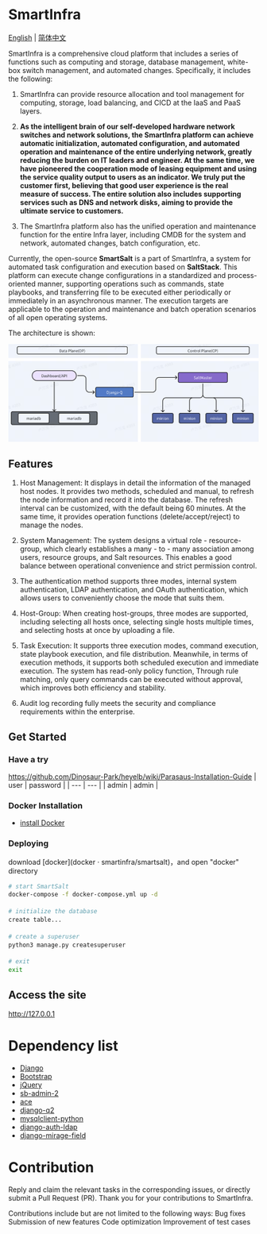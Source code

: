 # SmartInfra

[English](README.md) | [简体中文](README-zh.md)

SmartInfra is a comprehensive cloud platform that includes a series of functions such as computing and storage, database management, white-box switch management, and automated changes. Specifically, it includes the following:
1. SmartInfra can provide resource allocation and tool management for computing, storage, load balancing, and CICD at the IaaS and PaaS layers.

2. **As the intelligent brain of our self-developed hardware network switches and network solutions, the SmartInfra platform can achieve automatic initialization, automated configuration, and automated operation and maintenance of the entire underlying network, greatly reducing the burden on IT leaders and engineer. At the same time, we have pioneered the cooperation mode of leasing equipment and using the service quality output to users as an indicator. We truly put the customer first, believing that good user experience is the real measure of success. The entire solution also includes supporting services such as DNS and network disks, aiming to provide the ultimate service to customers.**

3. The SmartInfra platform also has the unified operation and maintenance function for the entire Infra layer, including CMDB for the system and network, automated changes, batch configuration, etc.

Currently, the open-source **SmartSalt** is a part of SmartInfra, a system for automated task configuration and execution based on **SaltStack**. This platform can execute change configurations in a standardized and process-oriented manner, supporting operations such as commands, state playbooks, and transferring file to be executed either periodically or immediately in an asynchronous manner. The execution targets are applicable to the operation and maintenance and batch operation scenarios of all open operating systems.

The architecture is shown:

<img width="978" alt="image" src="salt/static/img/arch.png">

Features
------------------------
1. Host Management: It displays in detail the information of the managed host nodes. It provides two methods, scheduled and manual, to refresh the node information and record it into the database. The refresh interval can be customized, with the default being 60 minutes. At the same time, it provides operation functions (delete/accept/reject) to manage the nodes.

2. System Management: The system designs a virtual role - resource-group, which clearly establishes a many - to - many association among users, resource groups, and Salt resources. This enables a good balance between operational convenience and strict permission control.

3. The authentication method supports three modes, internal system authentication, LDAP authentication, and OAuth authentication, which allows users to conveniently choose the mode that suits them.

4. Host-Group: When creating host-groups, three modes are supported, including selecting all hosts once, selecting single hosts multiple times, and selecting hosts at once by uploading a file.

5. Task Execution: It supports three execution modes, command execution, state playbook execution, and file distribution. Meanwhile, in terms of execution methods, it supports both scheduled execution and immediate execution. The system has read-only policy function, Through rule matching, only query commands can be executed without approval, which improves both efficiency and stability.

6. Audit log recording fully meets the security and compliance requirements within the enterprise.

Get Started
------------------------
### Have a try
https://github.com/Dinosaur-Park/heyelb/wiki/Parasaus-Installation-Guide
| user | password |
| --- | --- |
| admin | admin |

### Docker Installation
- [install Docker](https://download.docker.com/linux/debian/dists/bookworm/pool/stable/amd64/) 

### Deploying
download [docker](docker · smartinfra/smartsalt)，and open "docker" directory

```bash
# start SmartSalt
docker-compose -f docker-compose.yml up -d

# initialize the database
create table...

# create a superuser
python3 manage.py createsuperuser

# exit
exit
```

## Access the site
http://127.0.0.1


Dependency list
===============
- [Django](https://github.com/django/django)
- [Bootstrap](https://github.com/twbs/bootstrap)
- [jQuery](https://github.com/jquery/jquery)
- [sb-admin-2](https://github.com/BlackrockDigital/startbootstrap-sb-admin-2)
- [ace](https://github.com/ajaxorg/ace)
- [django-q2](https://github.com/django-q2/django-q2)
- [mysqlclient-python](https://github.com/PyMySQL/mysqlclient-python)
- [django-auth-ldap](https://github.com/django-auth-ldap/django-auth-ldap)
- [django-mirage-field](https://github.com/luojilab/django-mirage-field)


Contribution
===============
Reply and claim the relevant tasks in the corresponding issues, or directly submit a Pull Request (PR). Thank you for your contributions to SmartInfra.

Contributions include but are not limited to the following ways:
Bug fixes
Submission of new features
Code optimization
Improvement of test cases
